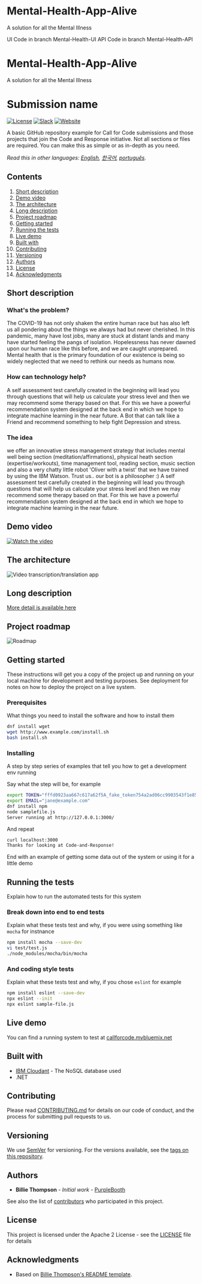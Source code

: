 # Mental-Health-App-Alive
A solution for all the Mental Illness

UI Code in branch Mental-Health-UI
API Code in branch Mental-Health-API

# Mental-Health-App-Alive
A solution for all the Mental Illness


# Submission name

[![License](https://img.shields.io/badge/License-Apache2-blue.svg)](https://www.apache.org/licenses/LICENSE-2.0) [![Slack](https://img.shields.io/badge/Join-Slack-blue)](https://callforcode.org/slack) [![Website](https://img.shields.io/badge/View-Website-blue)](https://code-and-response.github.io/Project-Sample/)

A basic GitHub repository example for Call for Code submissions and those projects that join the Code and Response initiative. Not all sections or files are required. You can make this as simple or as in-depth as you need.

*Read this in other languages: [English](README.md), [한국어](README.ko.md), [português](README.pt_br.md).*

## Contents

1. [Short description](#short-description)
1. [Demo video](#demo-video)
1. [The architecture](#the-architecture)
1. [Long description](#long-description)
1. [Project roadmap](#project-roadmap)
1. [Getting started](#getting-started)
1. [Running the tests](#running-the-tests)
1. [Live demo](#live-demo)
1. [Built with](#built-with)
1. [Contributing](#contributing)
1. [Versioning](#versioning)
1. [Authors](#authors)
1. [License](#license)
1. [Acknowledgments](#acknowledgments)

## Short description

### What's the problem?
The COVID-19  has not only shaken the entire human race but has also left us all pondering  about the things we always had but never cherished. In this pandemic, many have lost jobs, many are stuck at distant lands and many have started feeling the pangs of isolation. Hopelessness has never dawned upon our human race like this before, and we are caught unprepared.  Mental health that is the primary foundation of our existence is being so widely neglected that we need to rethink our needs as humans now.


### How can technology help?

A self assessment test carefully created in the beginning will lead you through questions that will help us calculate your stress level and then we may recommend some therapy based on that. For this we have a powerful recommendation system designed at the back end in which we hope to integrate machine learning in the near future.
A Bot that can talk like a Friend and recommend something to help fight Depression and stress.

### The idea

we offer an innovative stress management strategy that includes mental well being section (meditation/affirmations), physical heath section (expertise/workouts), time management tool, reading section, music section and
also a very chatty little robot 'Oliver with a twist' that we have trained by using the IBM Watson. Trust us.. our bot is a philosopher :)
A self assessment test carefully created in the beginning will lead you through questions that will help us calculate your stress level and then we may recommend some therapy based on that. For this we have a powerful recommendation system designed at the back end in which we hope to integrate machine learning in the near future.

## Demo video

[![Watch the video](https://github.com/Code-and-Response/Liquid-Prep/blob/master/images/IBM-interview-video-image.png)](https://youtu.be/vOgCOoy_Bx0)

## The architecture

![Video transcription/translation app](https://developer.ibm.com/developer/tutorials/cfc-starter-kit-speech-to-text-app-example/images/cfc-covid19-remote-education-diagram-2.png)



## Long description

[More detail is available here](DESCRIPTION.md)

## Project roadmap

![Roadmap](roadmap.jpg)

## Getting started

These instructions will get you a copy of the project up and running on your local machine for development and testing purposes. See deployment for notes on how to deploy the project on a live system.

### Prerequisites

What things you need to install the software and how to install them

```bash
dnf install wget
wget http://www.example.com/install.sh
bash install.sh
```

### Installing

A step by step series of examples that tell you how to get a development env running

Say what the step will be, for example

```bash
export TOKEN="fffd0923aa667c617a62f5A_fake_token754a2ad06cc9903543f1e85"
export EMAIL="jane@example.com"
dnf install npm
node samplefile.js
Server running at http://127.0.0.1:3000/
```

And repeat

```bash
curl localhost:3000
Thanks for looking at Code-and-Response!
```

End with an example of getting some data out of the system or using it for a little demo

## Running the tests

Explain how to run the automated tests for this system

### Break down into end to end tests

Explain what these tests test and why, if you were using something like `mocha` for instnance

```bash
npm install mocha --save-dev
vi test/test.js
./node_modules/mocha/bin/mocha
```

### And coding style tests

Explain what these tests test and why, if you chose `eslint` for example

```bash
npm install eslint --save-dev
npx eslint --init
npx eslint sample-file.js
```

## Live demo

You can find a running system to test at [callforcode.mybluemix.net](http://callforcode.mybluemix.net/)

## Built with

* [IBM Cloudant](https://cloud.ibm.com/catalog?search=cloudant#search_results) - The NoSQL database used
* .NET 

## Contributing

Please read [CONTRIBUTING.md](CONTRIBUTING.md) for details on our code of conduct, and the process for submitting pull requests to us.

## Versioning

We use [SemVer](http://semver.org/) for versioning. For the versions available, see the [tags on this repository](https://github.com/your/project/tags).

## Authors

* **Billie Thompson** - *Initial work* - [PurpleBooth](https://github.com/PurpleBooth)

See also the list of [contributors](https://github.com/Code-and-Response/Project-Sample/graphs/contributors) who participated in this project.

## License

This project is licensed under the Apache 2 License - see the [LICENSE](LICENSE) file for details

## Acknowledgments

* Based on [Billie Thompson's README template](https://gist.github.com/PurpleBooth/109311bb0361f32d87a2).


